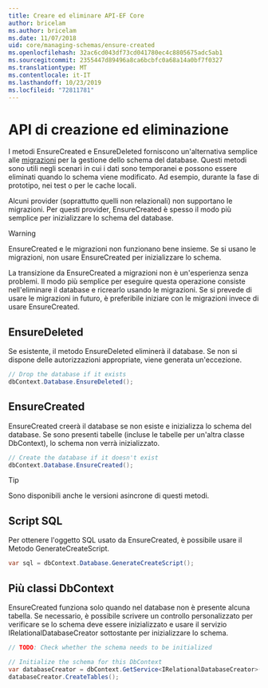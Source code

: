 ```yaml
---
title: Creare ed eliminare API-EF Core
author: bricelam
ms.author: bricelam
ms.date: 11/07/2018
uid: core/managing-schemas/ensure-created
ms.openlocfilehash: 32ac6cd043df73cd041780ec4c8805675adc5ab1
ms.sourcegitcommit: 2355447d89496a8ca6bcbfc0a68a14a0bf7f0327
ms.translationtype: MT
ms.contentlocale: it-IT
ms.lasthandoff: 10/23/2019
ms.locfileid: "72811781"
---
```

# <a name="create-and-drop-apis"></a>API di creazione ed eliminazione

I metodi EnsureCreated e EnsureDeleted forniscono un'alternativa semplice alle [migrazioni](migrations/index.md) per la gestione dello schema del database. Questi metodi sono utili negli scenari in cui i dati sono temporanei e possono essere eliminati quando lo schema viene modificato. Ad esempio, durante la fase di prototipo, nei test o per le cache locali.

Alcuni provider (soprattutto quelli non relazionali) non supportano le migrazioni. Per questi provider, EnsureCreated è spesso il modo più semplice per inizializzare lo schema del database.

> [!WARNING]
> EnsureCreated e le migrazioni non funzionano bene insieme. Se si usano le migrazioni, non usare EnsureCreated per inizializzare lo schema.

La transizione da EnsureCreated a migrazioni non è un'esperienza senza problemi. Il modo più semplice per eseguire questa operazione consiste nell'eliminare il database e ricrearlo usando le migrazioni. Se si prevede di usare le migrazioni in futuro, è preferibile iniziare con le migrazioni invece di usare EnsureCreated.

## <a name="ensuredeleted"></a>EnsureDeleted

Se esistente, il metodo EnsureDeleted eliminerà il database. Se non si dispone delle autorizzazioni appropriate, viene generata un'eccezione.

``` csharp
// Drop the database if it exists
dbContext.Database.EnsureDeleted();
```

## <a name="ensurecreated"></a>EnsureCreated

EnsureCreated creerà il database se non esiste e inizializza lo schema del database. Se sono presenti tabelle (incluse le tabelle per un'altra classe DbContext), lo schema non verrà inizializzato.

``` csharp
// Create the database if it doesn't exist
dbContext.Database.EnsureCreated();
```

> [!TIP]
> Sono disponibili anche le versioni asincrone di questi metodi.

## <a name="sql-script"></a>Script SQL

Per ottenere l'oggetto SQL usato da EnsureCreated, è possibile usare il Metodo GenerateCreateScript.

``` csharp
var sql = dbContext.Database.GenerateCreateScript();
```

## <a name="multiple-dbcontext-classes"></a>Più classi DbContext

EnsureCreated funziona solo quando nel database non è presente alcuna tabella. Se necessario, è possibile scrivere un controllo personalizzato per verificare se lo schema deve essere inizializzato e usare il servizio IRelationalDatabaseCreator sottostante per inizializzare lo schema.

``` csharp
// TODO: Check whether the schema needs to be initialized

// Initialize the schema for this DbContext
var databaseCreator = dbContext.GetService<IRelationalDatabaseCreator>();
databaseCreator.CreateTables();
```
